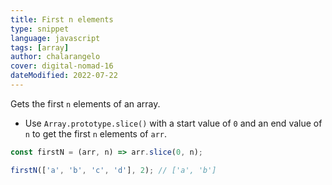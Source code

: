 ```yaml
---
title: First n elements
type: snippet
language: javascript
tags: [array]
author: chalarangelo
cover: digital-nomad-16
dateModified: 2022-07-22
---
```


Gets the first `n` elements of an array.

- Use `Array.prototype.slice()` with a start value of `0` and an end value of `n` to get the first `n` elements of `arr`.

```js
const firstN = (arr, n) => arr.slice(0, n);
```

```js
firstN(['a', 'b', 'c', 'd'], 2); // ['a', 'b']
```
